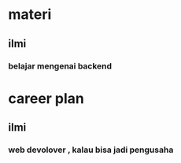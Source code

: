 # materi

## ilmi

### belajar mengenai backend

# career plan

## ilmi

### web devolover , kalau bisa jadi pengusaha
